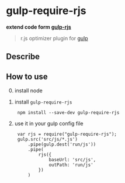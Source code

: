# gulp-require-rjs

**extend code form [gulp-rjs](https://github.com/nkostelnik/gulp-rjs)**

> r.js optimizer plugin for [gulp](https://github.com/wearefractal/gulp)

## Describe


## How to use
0. install node
1. install `gulp-require-rjs` 

        npm install --save-dev gulp-require-rjs

2. use it in your gulp config file 
    
        var rjs = require("gulp-require-rjs");
        gulp.src('src/js/*.js')
            .pipe(gulp.dest('run/js'))
            .pipe(
                rjs({
                    baseUrl: 'src/js',
                    outPath: 'run/js'
                })
            )
